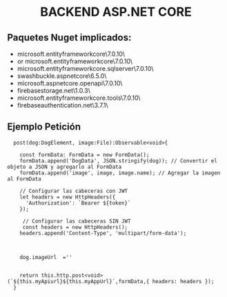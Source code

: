 <h1 align="center">BACKEND ASP.NET CORE </h1>

## Paquetes Nuget implicados:  

<ul>
  <li>microsoft.entityframeworkcore\7.0.10\</li>
  <li>or microsoft.entityframeworkcore\7.0.10\</li>
  <li>microsoft.entityframeworkcore.sqlserver\7.0.10\</li>
  <li>swashbuckle.aspnetcore\6.5.0\</li>
  <li>microsoft.aspnetcore.openapi\7.0.10\</li>
  <li>firebasestorage.net\1.0.3\</li>
  <li>microsoft.entityframeworkcore.tools\7.0.10\</li>
  <li>firebaseauthentication.net\3.7.1\</li>
</ul>

## Ejemplo Petición 

```
  post(dog:DogElement, image:File):Observable<void>{

    const formData: FormData = new FormData();
    formData.append('DogData', JSON.stringify(dog)); // Convertir el objeto a JSON y agregarlo al FormData
    formData.append('image', image, image.name); // Agregar la imagen al FormData
   
    // Configurar las cabeceras con JWT
    let headers = new HttpHeaders({
      'Authorization': `Bearer ${token}`
    });

     // Configurar las cabeceras SIN JWT
     const headers = new HttpHeaders();
    headers.append('Content-Type', 'multipart/form-data');



    dog.imageUrl  =''


    return this.http.post<void>(`${this.myApiurl}${this.myAppUrl}`,formData,{ headers: headers });
  }
```







